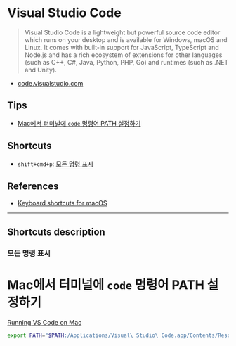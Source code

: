 # Visual Studio Code
> Visual Studio Code is a lightweight but powerful source code editor which runs on your desktop and is available for Windows, macOS and Linux. It comes with built-in support for JavaScript, TypeScript and Node.js and has a rich ecosystem of extensions for other languages (such as C++, C#, Java, Python, PHP, Go) and runtimes (such as .NET and Unity).

* [code.visualstudio.com](http://code.visualstudio.com)

## Tips
* [Mac에서 터미널에 `code` 명령어 PATH 설정하기](#Mac에서-터미널에-`code`-명령어-PATH-설정하기)

## Shortcuts
* `shift+cmd+p`: [모든 명령 표시](모든-명령-표시)

## References
* [Keyboard shortcuts for macOS](https://code.visualstudio.com/shortcuts/keyboard-shortcuts-macos.pdf)

---

## Shortcuts description

### 모든 명령 표시

# Mac에서 터미널에 `code` 명령어 PATH 설정하기
[Running VS Code on Mac](https://code.visualstudio.com/docs/setup/mac)
```bash
export PATH="$PATH:/Applications/Visual\ Studio\ Code.app/Contents/Resources/app/bin/"
```
